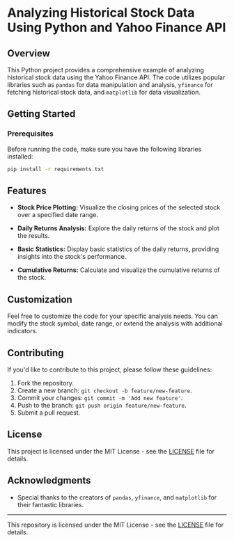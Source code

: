 # Analyzing Historical Stock Data Using Python and Yahoo Finance API

## Overview

This Python project provides a comprehensive example of analyzing historical stock data using the Yahoo Finance API. The
code utilizes popular libraries such as `pandas` for data manipulation and analysis, `yfinance` for fetching historical
stock data, and `matplotlib` for data visualization.

## Getting Started

### Prerequisites

Before running the code, make sure you have the following libraries installed:

```bash
pip install -r requirements.txt
```

## Features

- **Stock Price Plotting:** Visualize the closing prices of the selected stock over a specified date range.

- **Daily Returns Analysis:** Explore the daily returns of the stock and plot the results.

- **Basic Statistics:** Display basic statistics of the daily returns, providing insights into the stock's performance.

- **Cumulative Returns:** Calculate and visualize the cumulative returns of the stock.

## Customization

Feel free to customize the code for your specific analysis needs. You can modify the stock symbol, date range, or extend
the analysis with additional indicators.

## Contributing

If you'd like to contribute to this project, please follow these guidelines:

1. Fork the repository.
2. Create a new branch: `git checkout -b feature/new-feature`.
3. Commit your changes: `git commit -m 'Add new feature'`.
4. Push to the branch: `git push origin feature/new-feature`.
5. Submit a pull request.

## License

This project is licensed under the MIT License - see the [LICENSE](LICENSE) file for details.

## Acknowledgments

- Special thanks to the creators of `pandas`, `yfinance`, and `matplotlib` for their fantastic libraries.

---

This repository is licensed under the MIT License - see the [LICENSE](LICENSE) file for details.

